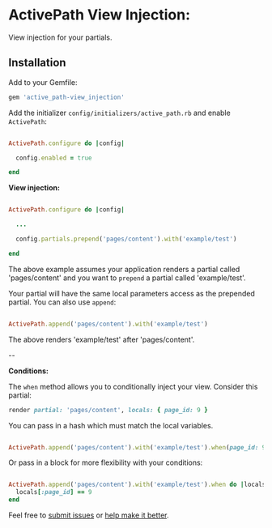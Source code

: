 # ActivePath View Injection: 
View injection for your partials.


## Installation 

Add to your Gemfile:

```ruby
gem 'active_path-view_injection'
```

Add the initializer `config/initializers/active_path.rb` and enable `ActivePath`:

```ruby

ActivePath.configure do |config|

  config.enabled = true

end

```


**View injection:**

```ruby

ActivePath.configure do |config|

  ...

  config.partials.prepend('pages/content').with('example/test')

end

```

The above example assumes your application renders a partial called 'pages/content' and you want to `prepend` a partial called 'example/test'.

Your partial will have the same local parameters access as the prepended partial. You can also use `append`:

```ruby

ActivePath.append('pages/content').with('example/test')

```


The above renders 'example/test' after 'pages/content'.

--

**Conditions:**

The `when` method allows you to conditionally inject your view. Consider this partial:

```ruby
render partial: 'pages/content', locals: { page_id: 9 }
```

You can pass in a hash which must match the local variables.

```ruby

ActivePath.append('pages/content').with('example/test').when(page_id: 9)

```

Or pass in a block for more flexibility with your conditions:

```ruby

ActivePath.append('pages/content').with('example/test').when do |locals|
  locals[:page_id] == 9
end

```


Feel free to [submit issues](https://github.com/active-path/view-injection/issues) or [help make it better](https://github.com/active-path/view-injection/pulls). 